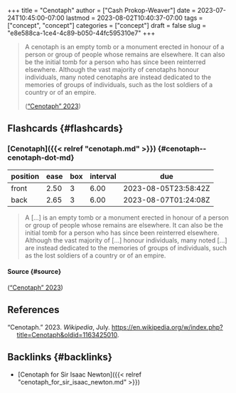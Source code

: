 +++
title = "Cenotaph"
author = ["Cash Prokop-Weaver"]
date = 2023-07-24T10:45:00-07:00
lastmod = 2023-08-02T10:40:37-07:00
tags = ["concept", "concept"]
categories = ["concept"]
draft = false
slug = "e8e588ca-1ce4-4c89-b050-44fc595310e7"
+++

> A cenotaph is an empty tomb or a monument erected in honour of a person or group of people whose remains are elsewhere. It can also be the initial tomb for a person who has since been reinterred elsewhere. Although the vast majority of cenotaphs honour individuals, many noted cenotaphs are instead dedicated to the memories of groups of individuals, such as the lost soldiers of a country or of an empire.
>
> (<a href="#citeproc_bib_item_1">“Cenotaph” 2023</a>)


## Flashcards {#flashcards}


### [Cenotaph]({{< relref "cenotaph.md" >}}) {#cenotaph--cenotaph-dot-md}

| position | ease | box | interval | due                  |
|----------|------|-----|----------|----------------------|
| front    | 2.50 | 3   | 6.00     | 2023-08-05T23:58:42Z |
| back     | 2.65 | 3   | 6.00     | 2023-08-07T01:24:08Z |

> A [...] is an empty tomb or a monument erected in honour of a person or group of people whose remains are elsewhere. It can also be the initial tomb for a person who has since been reinterred elsewhere. Although the vast majority of [...] honour individuals, many noted [...] are instead dedicated to the memories of groups of individuals, such as the lost soldiers of a country or of an empire.


#### Source {#source}

(<a href="#citeproc_bib_item_1">“Cenotaph” 2023</a>)

## References

<style>.csl-entry{text-indent: -1.5em; margin-left: 1.5em;}</style><div class="csl-bib-body">
  <div class="csl-entry"><a id="citeproc_bib_item_1"></a>“Cenotaph.” 2023. <i>Wikipedia</i>, July. <a href="https://en.wikipedia.org/w/index.php?title=Cenotaph&oldid=1163425010">https://en.wikipedia.org/w/index.php?title=Cenotaph&#38;oldid=1163425010</a>.</div>
</div>


## Backlinks {#backlinks}

-   [Cenotaph for Sir Isaac Newton]({{< relref "cenotaph_for_sir_isaac_newton.md" >}})
